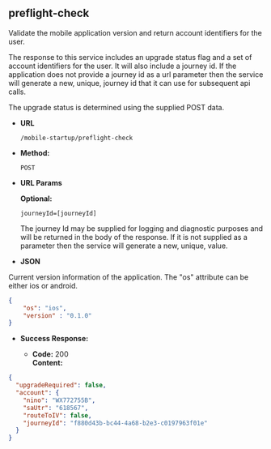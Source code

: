 preflight-check
----
Validate the mobile application version and return account identifiers for the user. 

The response to this service includes an upgrade status flag and a set of account identifiers for the user. It will
also include a journey id. If the application does not provide a journey id as a url parameter then the service will
generate a new, unique, journey id that it can use for subsequent api calls.

The upgrade status is determined using the supplied POST data.
  
* **URL**

  `/mobile-startup/preflight-check`

* **Method:**
  
  `POST`

*  **URL Params**

   **Optional:**
 
   `journeyId=[journeyId]`
   
   The journey Id may be supplied for logging and diagnostic purposes and will be returned in the body of the response. If
   it is not supplied as a parameter then the service will generate a new, unique, value.
     
*  **JSON**

Current version information of the application. The "os" attribute can be either ios or android.

```json
{
    "os": "ios",
    "version" : "0.1.0"
}
```

* **Success Response:**

  * **Code:** 200 <br />
    **Content:** 

```json
{
  "upgradeRequired": false,
  "account": {
    "nino": "WX772755B",
    "saUtr": "618567",
    "routeToIV": false,
    "journeyId": "f880d43b-bc44-4a68-b2e3-c0197963f01e"
  }
}
```



